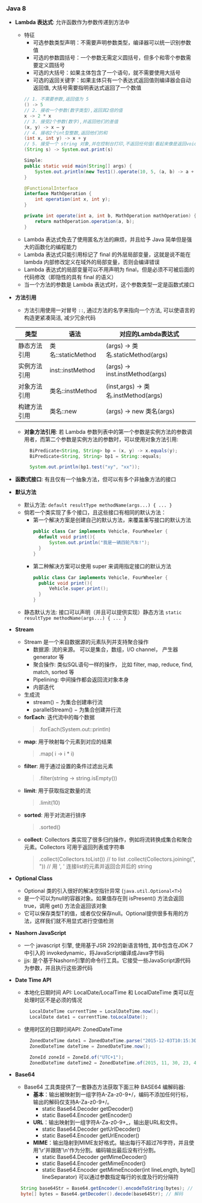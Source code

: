 ### Java 8
  - **Lambda 表达式**: 允许函数作为参数传递到方法中
    - 特征
      - 可选参数类型声明：不需要声明参数类型，编译器可以统一识别参数值
      - 可选的参数圆括号：一个参数无需定义圆括号，但多个和零个参数需要定义圆括号
      - 可选的大括号：如果主体包含了一个语句，就不需要使用大括号
      - 可选的返回关键字：如果主体只有一个表达式返回值则编译器会自动返回值, 大括号需要指明表达式返回了一个数值
      ``` Java
      // 1. 不需要参数,返回值为 5  
      () -> 5  
      // 2. 接收一个参数(数字类型),返回其2倍的值  
      x -> 2 * x  
      // 3. 接受2个参数(数字),并返回他们的差值  
      (x, y) -> x – y  
      // 4. 接收2个int型整数,返回他们的和  
      (int x, int y) -> x + y  
      // 5. 接受一个 string 对象,并在控制台打印,不返回任何值(看起来像是返回void)  
      (String s) -> System.out.print(s)

      Simple:
      public static void main(String[] args) {
          System.out.println(new Test1().operate(10, 5, (a, b) -> a + b));
      }

      @FunctionalInterface
      interface MathOperation {
          int operation(int x, int y);
      }

      private int operate(int a, int b, MathOperation mathOperation) {
          return mathOperation.operation(a, b);
      }
      ```
    - Lambda 表达式免去了使用匿名方法的麻烦，并且给予 Java 简单但是强大的函数化的编程能力
    - Lambda 表达式只能引用标记了 final 的外层局部变量，这就是说不能在 lambda 内部修改定义在域外的局部变量，否则会编译错误
    - Lambda 表达式的局部变量可以不用声明为 final，但是必须不可被后面的代码修改（即隐性的具有 final 的语义）
    - 当一个方法的参数是 Lambda 表达式时，这个参数类型一定是函数式接口
    
  - **方法引用**
    - 方法引用使用一对冒号 `::`, 通过方法的名字来指向一个方法, 可以使语言的构造更紧凑简洁, 减少冗余代码

    | 类型 | 语法 | 对应的Lambda表达式 |
    |  -- | -- | -- |
    | 静态方法引用 | 类名::staticMethod | (args) -> 类名.staticMethod(args) |
    | 实例方法引用 | inst::instMethod | (args) -> inst.instMethod(args) |
    | 对象方法引用 | 类名::instMethod | (inst,args) -> 类名.instMethod(args) |
    | 构建方法引用 | 类名::new | (args) -> new 类名(args) |

    - **对象方法引用**: 若 Lambda 参数列表中的第一个参数是实例方法的参数调用者，而第二个参数是实例方法的参数时，可以使用对象方法引用: 
      ``` Java 
        BiPredicate<String, String> bp = (x, y) -> x.equals(y);
        BiPredicate<String, String> bp1 = String::equals;

        System.out.println(bp1.test("xy", "xx"));
      ```

  - **函数式接口**: 有且仅有一个抽象方法，但可以有多个非抽象方法的接口

  - **默认方法**
    - 默认方法: `default resultType methodName(args...) { ... }`
    - 倘若一个类实现了多个接口，且这些接口有相同的默认方法：
      - 第一个解决方案是创建自己的默认方法，来覆盖重写接口的默认方法
        ``` Java
        public class Car implements Vehicle, FourWheeler {
          default void print(){
              System.out.println("我是一辆四轮汽车!");
          }
        }
        ```
      - 第二种解决方案可以使用 super 来调用指定接口的默认方法
        ``` Java
        public class Car implements Vehicle, FourWheeler {
          public void print(){
              Vehicle.super.print();
          }
        }
        ```
    - 静态默认方法: 接口可以声明（并且可以提供实现）静态方法 `static resultType methodName(args...) { ... }`

  - **Stream**
    - Stream 是一个来自数据源的元素队列并支持聚合操作
      - 数据源: 流的来源。 可以是集合，数组，I/O channel， 产生器generator 等
      - 聚合操作: 类似SQL语句一样的操作， 比如 filter, map, reduce, find, match, sorted 等
      - Pipelining: 中间操作都会返回流对象本身
      - 内部迭代
    - 生成流
      - stream() − 为集合创建串行流
      - parallelStream() − 为集合创建并行流
    - **forEach**: 迭代流中的每个数据
      > .forEach(System.out::println)
    - **map**: 用于映射每个元素到对应的结果
      > .map( i -> i * i)
    - **filter**: 用于通过设置的条件过滤出元素
      > .filter(string -> string.isEmpty())
    - **limit**: 用于获取指定数量的流
      > .limit(10)
    - **sorted**: 用于对流进行排序
      > .sorted()
    - **collect**: Collectors 类实现了很多归约操作，例如将流转换成集合和聚合元素。Collectors 可用于返回列表或字符串
      > .collect(Collectors.toList())  // to list
      > .collect(Collectors.joining(", ")) // 用 ', ' 连接list的元素并返回合并后的 string

  - **Optional Class**
    - Optional 类的引入很好的解决空指针异常 (`java.util.Optional<T>`)
    - 是一个可以为null的容器对象。如果值存在则 isPresent() 方法会返回 true，调用 get() 方法会返回该对象
    - 它可以保存类型T的值，或者仅仅保存null。Optional提供很多有用的方法，这样我们就不用显式进行空值检测

  - **Nashorn JavaScript**
    - 一个 javascript 引擎, 使用基于JSR 292的新语言特性, 其中包含在JDK 7中引入的 invokedynamic，将JavaScript编译成Java字节码
    - jjs: 是个基于Nashorn引擎的命令行工具。它接受一些JavaScript源代码为参数，并且执行这些源代码

- **Date Time API**
  - 本地化日期时间 API: LocalDate/LocalTime 和 LocalDateTime 类可以在处理时区不是必须的情况
    ``` Java
      LocalDateTime currentTime = LocalDateTime.now();
      LocalDate date1 = currentTime.toLocalDate();
    ```
  - 使用时区的日期时间API: ZonedDateTime
    ``` Java
      ZonedDateTime date1 = ZonedDateTime.parse("2015-12-03T10:15:30+05:30[Asia/Shanghai]");
      ZonedDateTime dateTime = ZonedDateTime.now();
      
      ZoneId zoneId = ZoneId.of("UTC+1");
      ZonedDateTime dateTime2 = ZonedDateTime.of(2015, 11, 30, 23, 45, 59, 1234, zoneId);
    ```

- **Base64**
  - Base64 工具类提供了一套静态方法获取下面三种 BASE64 编解码器:
    - **基本**：输出被映射到一组字符A-Za-z0-9+/，编码不添加任何行标，输出的解码仅支持A-Za-z0-9+/。
      - static Base64.Decoder getDecoder()
      - static Base64.Encoder getEncoder()
    - **URL**：输出映射到一组字符A-Za-z0-9+_，输出是URL和文件。
      - static Base64.Decoder getUrlDecoder()
      - static Base64.Encoder getUrlEncoder()
    - **MIME**：输出隐射到MIME友好格式。输出每行不超过76字符，并且使用'\r'并跟随'\n'作为分割。编码输出最后没有行分割。
      - static Base64.Decoder getMimeDecoder()
      - static Base64.Encoder getMimeEncoder()
      - static Base64.Encoder getMimeEncoder(int lineLength, byte[] lineSeparator) 可以通过参数指定每行的长度及行的分隔符
  ``` Java
    String base64Str = Base64.getEncoder().encodeToString(bytes); // 编码
    byte[] bytes = Base64.getDecoder().decode(base64Str); // 解码
  ```
